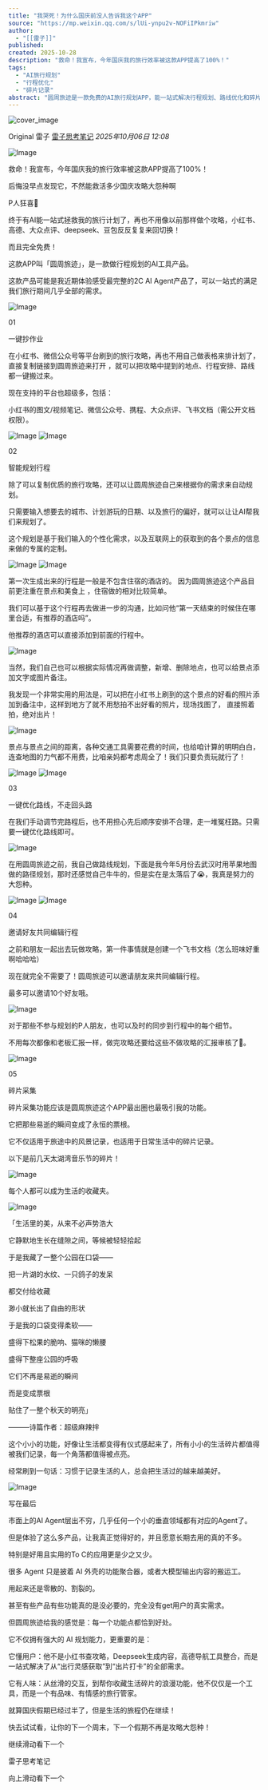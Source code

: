```yaml
---
title: "我哭死！为什么国庆前没人告诉我这个APP"
source: "https://mp.weixin.qq.com/s/lUi-ynpu2v-NOFiIPkmriw"
author:
  - "[[雷子]]"
published:
created: 2025-10-28
description: "救命！我宣布，今年国庆我的旅行效率被这款APP提高了100%！"
tags:
  - "AI旅行规划"
  - "行程优化"
  - "碎片记录"
abstract: "圆周旅迹是一款免费的AI旅行规划APP，能一站式解决行程规划、路线优化和碎片记录等需求。"
---
```

![cover_image](https://mmbiz.qpic.cn/sz_mmbiz_jpg/WXMZuDvArd42HgHuzF61bSeNLscngib28vZZia2HXowHUL2u2rfd3hxWdjfHlxJFLbZrNUN3YG5lUYvoFhxvia84Q/0?wx_fmt=jpeg)

Original 雷子 [雷子思考笔记](https://mp.weixin.qq.com/s/) *2025年10月06日 12:08*

![Image](https://mmbiz.qpic.cn/sz_mmbiz_jpg/WXMZuDvArd42HgHuzF61bSeNLscngib287X0Tic0aJ4PBicglvEibIQUia4dA1Re7lFRJFOsLvuicaRcHGlrlM4y6YGQ/640?wx_fmt=jpeg&watermark=1&tp=webp&wxfrom=5&wx_lazy=1#imgIndex=0)

救命！我宣布，今年国庆我的旅行效率被这款APP提高了100%！

后悔没早点发现它，不然能救活多少国庆攻略大怨种啊

P人狂喜🫣

终于有AI能一站式拯救我的旅行计划了，再也不用像以前那样做个攻略，小红书、高德、大众点评、deepseek、豆包反反复复来回切换！

而且完全免费！

这款APP叫「圆周旅迹」，是一款做行程规划的AI工具产品。

这款产品可能是我近期体验感受最完整的2C AI Agent产品了，可以一站式的满足我们旅行期间几乎全部的需求。

![Image](https://mmecoa.qpic.cn/mmecoa_png/NYQt9rr8A02C3T5QEAYDkicr7qUALPHCSStuKSuobXBHeoLkiaRVbicicYUibISUmZrzuuQXwVGBJc3W2zZOOo6iaECg/640?from=appmsg&tp=webp&wxfrom=5&wx_lazy=1#imgIndex=1)

01

一键抄作业

在小红书、微信公众号等平台刷到的旅行攻略，再也不用自己做表格来排计划了， 直接复制链接到圆周旅迹来打开 ，就可以把攻略中提到的地点、行程安排、路线都一键搬过来。

现在支持的平台也超级多，包括：

小红书的图文/视频笔记、微信公众号、携程、大众点评、飞书文档（需公开文档权限）。

![Image](https://mp.weixin.qq.com/s/www.w3.org/2000/svg'%20xmlns:xlink='http://www.w3.org/1999/xlink'%3E%3Ctitle%3E%3C/title%3E%3Cg%20stroke='none'%20stroke-width='1'%20fill='none'%20fill-rule='evenodd'%20fill-opacity='0'%3E%3Cg%20transform='translate(-249.000000,%20-126.000000)'%20fill='%23FFFFFF'%3E%3Crect%20x='249'%20y='126'%20width='1'%20height='1'%3E%3C/rect%3E%3C/g%3E%3C/g%3E%3C/svg%3E) ![Image](https://mp.weixin.qq.com/s/www.w3.org/2000/svg'%20xmlns:xlink='http://www.w3.org/1999/xlink'%3E%3Ctitle%3E%3C/title%3E%3Cg%20stroke='none'%20stroke-width='1'%20fill='none'%20fill-rule='evenodd'%20fill-opacity='0'%3E%3Cg%20transform='translate(-249.000000,%20-126.000000)'%20fill='%23FFFFFF'%3E%3Crect%20x='249'%20y='126'%20width='1'%20height='1'%3E%3C/rect%3E%3C/g%3E%3C/g%3E%3C/svg%3E)

02

智能规划行程

除了可以复制优质的旅行攻略，还可以让圆周旅迹自己来根据你的需求来自动规划。

只需要输入想要去的城市、计划游玩的日期、以及旅行的偏好，就可以让让AI帮我们来规划了。

这个规划是基于我们输入的个性化需求，以及互联网上的获取到的各个景点的信息来做的专属的定制。

![Image](https://mp.weixin.qq.com/s/www.w3.org/2000/svg'%20xmlns:xlink='http://www.w3.org/1999/xlink'%3E%3Ctitle%3E%3C/title%3E%3Cg%20stroke='none'%20stroke-width='1'%20fill='none'%20fill-rule='evenodd'%20fill-opacity='0'%3E%3Cg%20transform='translate(-249.000000,%20-126.000000)'%20fill='%23FFFFFF'%3E%3Crect%20x='249'%20y='126'%20width='1'%20height='1'%3E%3C/rect%3E%3C/g%3E%3C/g%3E%3C/svg%3E) ![Image](https://mp.weixin.qq.com/s/www.w3.org/2000/svg'%20xmlns:xlink='http://www.w3.org/1999/xlink'%3E%3Ctitle%3E%3C/title%3E%3Cg%20stroke='none'%20stroke-width='1'%20fill='none'%20fill-rule='evenodd'%20fill-opacity='0'%3E%3Cg%20transform='translate(-249.000000,%20-126.000000)'%20fill='%23FFFFFF'%3E%3Crect%20x='249'%20y='126'%20width='1'%20height='1'%3E%3C/rect%3E%3C/g%3E%3C/g%3E%3C/svg%3E)

第一次生成出来的行程是一般是不包含住宿的酒店的。 因为圆周旅迹这个产品目前更注重在景点和美食上 ，住宿做的相对比较简单。

我们可以基于这个行程再去做进一步的沟通，比如问他“第一天结束的时候住在哪里合适，有推荐的酒店吗”。

他推荐的酒店可以直接添加到前面的行程中。

![Image](https://mp.weixin.qq.com/s/www.w3.org/2000/svg'%20xmlns:xlink='http://www.w3.org/1999/xlink'%3E%3Ctitle%3E%3C/title%3E%3Cg%20stroke='none'%20stroke-width='1'%20fill='none'%20fill-rule='evenodd'%20fill-opacity='0'%3E%3Cg%20transform='translate(-249.000000,%20-126.000000)'%20fill='%23FFFFFF'%3E%3Crect%20x='249'%20y='126'%20width='1'%20height='1'%3E%3C/rect%3E%3C/g%3E%3C/g%3E%3C/svg%3E)

当然，我们自己也可以根据实际情况再做调整，新增、删除地点，也可以给景点添加文字或图片备注。

我发现一个非常实用的用法是，可以把在小红书上刷到的这个景点的好看的照片添加到备注中，这样到地方了就不用愁拍不出好看的照片，现场找图了， 直接照着拍，绝对出片！

![Image](https://mp.weixin.qq.com/s/www.w3.org/2000/svg'%20xmlns:xlink='http://www.w3.org/1999/xlink'%3E%3Ctitle%3E%3C/title%3E%3Cg%20stroke='none'%20stroke-width='1'%20fill='none'%20fill-rule='evenodd'%20fill-opacity='0'%3E%3Cg%20transform='translate(-249.000000,%20-126.000000)'%20fill='%23FFFFFF'%3E%3Crect%20x='249'%20y='126'%20width='1'%20height='1'%3E%3C/rect%3E%3C/g%3E%3C/g%3E%3C/svg%3E)

景点与景点之间的距离，各种交通工具需要花费的时间，也给咱计算的明明白白，连查地图的力气都不用费，比咱亲妈都考虑周全了！我们只要负责玩就行了！

![Image](https://mp.weixin.qq.com/s/www.w3.org/2000/svg'%20xmlns:xlink='http://www.w3.org/1999/xlink'%3E%3Ctitle%3E%3C/title%3E%3Cg%20stroke='none'%20stroke-width='1'%20fill='none'%20fill-rule='evenodd'%20fill-opacity='0'%3E%3Cg%20transform='translate(-249.000000,%20-126.000000)'%20fill='%23FFFFFF'%3E%3Crect%20x='249'%20y='126'%20width='1'%20height='1'%3E%3C/rect%3E%3C/g%3E%3C/g%3E%3C/svg%3E) ![Image](https://mp.weixin.qq.com/s/www.w3.org/2000/svg'%20xmlns:xlink='http://www.w3.org/1999/xlink'%3E%3Ctitle%3E%3C/title%3E%3Cg%20stroke='none'%20stroke-width='1'%20fill='none'%20fill-rule='evenodd'%20fill-opacity='0'%3E%3Cg%20transform='translate(-249.000000,%20-126.000000)'%20fill='%23FFFFFF'%3E%3Crect%20x='249'%20y='126'%20width='1'%20height='1'%3E%3C/rect%3E%3C/g%3E%3C/g%3E%3C/svg%3E)

03

一键优化路线，不走回头路

在我们手动调节完路程后，也不用担心先后顺序安排不合理，走一堆冤枉路。只需要一键优化路线即可。

![Image](https://mp.weixin.qq.com/s/www.w3.org/2000/svg'%20xmlns:xlink='http://www.w3.org/1999/xlink'%3E%3Ctitle%3E%3C/title%3E%3Cg%20stroke='none'%20stroke-width='1'%20fill='none'%20fill-rule='evenodd'%20fill-opacity='0'%3E%3Cg%20transform='translate(-249.000000,%20-126.000000)'%20fill='%23FFFFFF'%3E%3Crect%20x='249'%20y='126'%20width='1'%20height='1'%3E%3C/rect%3E%3C/g%3E%3C/g%3E%3C/svg%3E)

在用圆周旅迹之前，我自己做路线规划，下面是我今年5月份去武汉时用苹果地图做的路径规划，那时还感觉自己牛牛的，但是实在是太落后了😭，我真是努力的大怨种。

![Image](https://mp.weixin.qq.com/s/www.w3.org/2000/svg'%20xmlns:xlink='http://www.w3.org/1999/xlink'%3E%3Ctitle%3E%3C/title%3E%3Cg%20stroke='none'%20stroke-width='1'%20fill='none'%20fill-rule='evenodd'%20fill-opacity='0'%3E%3Cg%20transform='translate(-249.000000,%20-126.000000)'%20fill='%23FFFFFF'%3E%3Crect%20x='249'%20y='126'%20width='1'%20height='1'%3E%3C/rect%3E%3C/g%3E%3C/g%3E%3C/svg%3E) ![Image](https://mp.weixin.qq.com/s/www.w3.org/2000/svg'%20xmlns:xlink='http://www.w3.org/1999/xlink'%3E%3Ctitle%3E%3C/title%3E%3Cg%20stroke='none'%20stroke-width='1'%20fill='none'%20fill-rule='evenodd'%20fill-opacity='0'%3E%3Cg%20transform='translate(-249.000000,%20-126.000000)'%20fill='%23FFFFFF'%3E%3Crect%20x='249'%20y='126'%20width='1'%20height='1'%3E%3C/rect%3E%3C/g%3E%3C/g%3E%3C/svg%3E)

04

邀请好友共同编辑行程

之前和朋友一起出去玩做攻略，第一件事情就是创建一个飞书文档（怎么班味好重啊哈哈哈）

现在就完全不需要了！圆周旅迹可以邀请朋友来共同编辑行程。

最多可以邀请10个好友哦。

![Image](https://mp.weixin.qq.com/s/www.w3.org/2000/svg'%20xmlns:xlink='http://www.w3.org/1999/xlink'%3E%3Ctitle%3E%3C/title%3E%3Cg%20stroke='none'%20stroke-width='1'%20fill='none'%20fill-rule='evenodd'%20fill-opacity='0'%3E%3Cg%20transform='translate(-249.000000,%20-126.000000)'%20fill='%23FFFFFF'%3E%3Crect%20x='249'%20y='126'%20width='1'%20height='1'%3E%3C/rect%3E%3C/g%3E%3C/g%3E%3C/svg%3E)

对于那些不参与规划的P人朋友，也可以及时的同步到行程中的每个细节。

不用每次都像和老板汇报一样，做完攻略还要给这些不做攻略的汇报审核了🫡。

![Image](https://mp.weixin.qq.com/s/www.w3.org/2000/svg'%20xmlns:xlink='http://www.w3.org/1999/xlink'%3E%3Ctitle%3E%3C/title%3E%3Cg%20stroke='none'%20stroke-width='1'%20fill='none'%20fill-rule='evenodd'%20fill-opacity='0'%3E%3Cg%20transform='translate(-249.000000,%20-126.000000)'%20fill='%23FFFFFF'%3E%3Crect%20x='249'%20y='126'%20width='1'%20height='1'%3E%3C/rect%3E%3C/g%3E%3C/g%3E%3C/svg%3E)

05

碎片采集

碎片采集功能应该是圆周旅迹这个APP最出圈也最吸引我的功能。

它把那些易逝的瞬间变成了永恒的票根。

它不仅适用于旅途中的风景记录，也适用于日常生活中的碎片记录。

以下是前几天太湖湾音乐节的碎片！

![Image](https://mp.weixin.qq.com/s/www.w3.org/2000/svg'%20xmlns:xlink='http://www.w3.org/1999/xlink'%3E%3Ctitle%3E%3C/title%3E%3Cg%20stroke='none'%20stroke-width='1'%20fill='none'%20fill-rule='evenodd'%20fill-opacity='0'%3E%3Cg%20transform='translate(-249.000000,%20-126.000000)'%20fill='%23FFFFFF'%3E%3Crect%20x='249'%20y='126'%20width='1'%20height='1'%3E%3C/rect%3E%3C/g%3E%3C/g%3E%3C/svg%3E)

每个人都可以成为生活的收藏夹。

![Image](https://mp.weixin.qq.com/s/www.w3.org/2000/svg'%20xmlns:xlink='http://www.w3.org/1999/xlink'%3E%3Ctitle%3E%3C/title%3E%3Cg%20stroke='none'%20stroke-width='1'%20fill='none'%20fill-rule='evenodd'%20fill-opacity='0'%3E%3Cg%20transform='translate(-249.000000,%20-126.000000)'%20fill='%23FFFFFF'%3E%3Crect%20x='249'%20y='126'%20width='1'%20height='1'%3E%3C/rect%3E%3C/g%3E%3C/g%3E%3C/svg%3E)

「生活里的美，从来不必声势浩大

它静默地生长在缝隙之间，等候被轻轻拾起

于是我藏了一整个公园在口袋——

把一片湖的水纹、一只鸽子的发呆

都交付给收藏

渺小就长出了自由的形状

于是我的口袋变得柔软——

盛得下松果的脆响、猫咪的懒腰

盛得下整座公园的呼吸

它们不再是易逝的瞬间

而是变成票根

贴住了一整个秋天的明亮」

———诗篇作者：超级麻辣拌

  

这个小小的功能，好像让生活都变得有仪式感起来了，所有小小的生活碎片都值得被我们记录，每一个角落都值得被点亮。

经常刷到一句话：习惯于记录生活的人，总会把生活过的越来越美好。

![Image](https://mp.weixin.qq.com/s/www.w3.org/2000/svg'%20xmlns:xlink='http://www.w3.org/1999/xlink'%3E%3Ctitle%3E%3C/title%3E%3Cg%20stroke='none'%20stroke-width='1'%20fill='none'%20fill-rule='evenodd'%20fill-opacity='0'%3E%3Cg%20transform='translate(-249.000000,%20-126.000000)'%20fill='%23FFFFFF'%3E%3Crect%20x='249'%20y='126'%20width='1'%20height='1'%3E%3C/rect%3E%3C/g%3E%3C/g%3E%3C/svg%3E)

  

写在最后

市面上的AI Agent层出不穷，几乎任何一个小的垂直领域都有对应的Agent了。

但是体验了这么多产品，让我真正觉得好的，并且愿意长期去用的真的不多。

特别是好用且实用的To C的应用更是少之又少。

很多 Agent 只是披着 AI 外壳的功能聚合器，或者大模型输出内容的搬运工。

用起来还是零散的、割裂的。

甚至有些产品有些功能真的是没必要的，完全没有get用户的真实需求。

但圆周旅迹给我的感觉是：每一个功能点都恰到好处。

它不仅拥有强大的 AI 规划能力，更重要的是：

它懂用户：他不是小红书查攻略，Deepseek生成内容，高德导航工具整合，而是一站式解决了从“出行灵感获取”到“出片打卡”的全部需求。

它有人味：从丝滑的交互，到帮你收藏生活碎片的浪漫功能，他不仅仅是一个工具，而是一个有品味、有情感的旅行管家。

就算国庆假期已经过半了，但是生活的旅程仍在继续！

快去试试看，让你的下一个周末，下一个假期不再是攻略大怨种！

继续滑动看下一个

雷子思考笔记

向上滑动看下一个